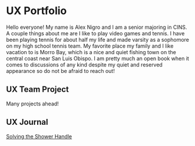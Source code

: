 # UX Portfolio

Hello everyone! My name is Alex Nigro and I am a senior majoring in CINS. A couple things about me are I like to play video games and tennis. I have been playing tennis for about half my life and made varsity as a sophomore on my high school tennis team. My favorite place my family and I like vacation to is Morro Bay, which is a nice and quiet fishing town on the central coast near San Luis Obispo. I am pretty much an open book when it comes to discussions of any kind despite my quiet and reserved appearance so do not be afraid to reach out!

## UX Team Project

Many projects ahead!

## UX Journal

[Solving the Shower Handle](j01/)
